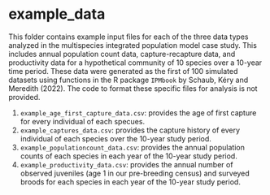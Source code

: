 # example_data

This folder contains example input files for each of the three data types analyzed in the multispecies integrated population model case study. This includes annual population count data, capture-recapture data, and productivity data for a hypothetical community of 10 species over a 10-year time period. These data were generated as the first of 100 simulated datasets using functions in the R package `IPMbook` by Schaub, Kéry and Meredith (2022). The code to format these specific files for analysis is not provided.

1. `example_age_first_capture_data.csv`: provides the age of first capture for every individual of each specues.
2. `example_captures_data.csv`: provides the capture history of every individual of each species over the 10-year study period.
3. `example_populationcount_data.csv`: provides the annual population counts of each species in each year of the 10-year study period.
4. `example_productivity_data.csv`: provides the annual number of observed juveniles (age 1 in our pre-breeding census) and surveyed broods for each species in each year of the 10-year study period.
